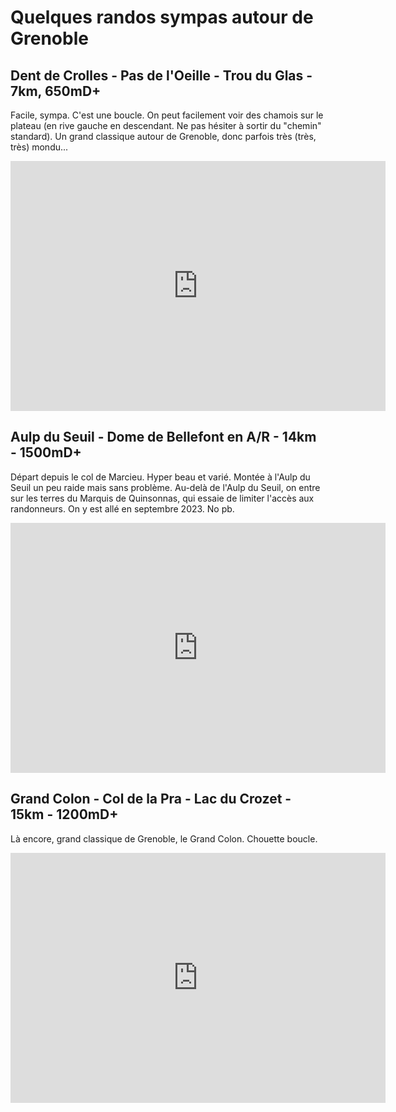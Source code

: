 # Quelques randos sympas autour de Grenoble

## Dent de Crolles - Pas de l'Oeille - Trou du Glas - 7km, 650mD+
Facile, sympa. C'est une boucle. On peut facilement voir des chamois sur le plateau (en rive gauche en descendant. Ne pas hésiter à sortir du "chemin" standard). Un grand classique autour de Grenoble, donc parfois très (très, très) mondu...

<iframe width="600" height="400" frameborder="0" scrolling="no" marginheight="0" marginwidth="0" sandbox="allow-forms allow-scripts allow-same-origin" src="https://www.geoportail.gouv.fr/embed/visu.html?c=5.849364177835119,45.31167258709132&z=15&l0=GEOGRAPHICALGRIDSYSTEMS.MAPS.SCAN25TOUR.CV::GEOPORTAIL:OGC:WMTS(1)&l1=GEOGRAPHICALGRIDSYSTEMS.MAPS::GEOPORTAIL:OGC:WMTS(0;h)&d2=4905583(1)&permalink=yes" allowfullscreen></iframe>

## Aulp du Seuil - Dome de Bellefont en A/R - 14km - 1500mD+
Départ depuis le col de Marcieu. Hyper beau et varié. Montée à l'Aulp du Seuil un peu raide mais sans problème. Au-delà de l'Aulp du Seuil, on entre sur les terres du Marquis de Quinsonnas, qui essaie de limiter l'accès aux randonneurs. On y est allé en septembre 2023. No pb.

<iframe width="600" height="400" frameborder="0" scrolling="no" marginheight="0" marginwidth="0" sandbox="allow-forms allow-scripts allow-same-origin" src="https://www.geoportail.gouv.fr/embed/visu.html?c=5.891355490545337,45.34915272588333&z=14&l0=GEOGRAPHICALGRIDSYSTEMS.MAPS.SCAN25TOUR.CV::GEOPORTAIL:OGC:WMTS(1)&l1=GEOGRAPHICALGRIDSYSTEMS.MAPS::GEOPORTAIL:OGC:WMTS(0;h)&d2=4905577(1)&permalink=yes" allowfullscreen></iframe>

## Grand Colon - Col de la Pra - Lac du Crozet - 15km - 1200mD+
Là encore, grand classique de Grenoble, le Grand Colon. Chouette boucle.

<iframe width="600" height="400" frameborder="0" scrolling="no" marginheight="0" marginwidth="0" sandbox="allow-forms allow-scripts allow-same-origin" src="https://www.geoportail.gouv.fr/embed/visu.html?c=5.923839246068377,45.172755666342994&z=14&l0=GEOGRAPHICALGRIDSYSTEMS.MAPS.SCAN25TOUR.CV::GEOPORTAIL:OGC:WMTS(1)&l1=GEOGRAPHICALGRIDSYSTEMS.MAPS::GEOPORTAIL:OGC:WMTS(0;h)&d2=4905580(1)&permalink=yes" allowfullscreen></iframe>

